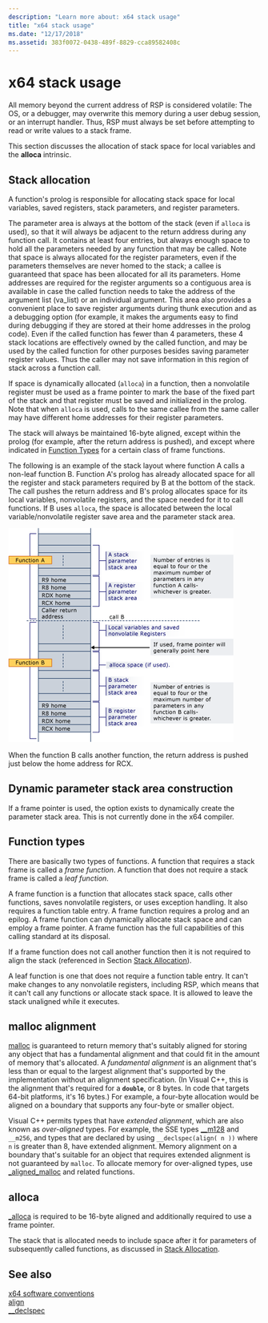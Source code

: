 ```yaml
---
description: "Learn more about: x64 stack usage"
title: "x64 stack usage"
ms.date: "12/17/2018" 
ms.assetid: 383f0072-0438-489f-8829-cca89582408c
---
```

# x64 stack usage

All memory beyond the current address of RSP is considered volatile: The OS, or a debugger, may overwrite this memory during a user debug session, or an interrupt handler. Thus, RSP must always be set before attempting to read or write values to a stack frame.

This section discusses the allocation of stack space for local variables and the **alloca** intrinsic.

## Stack allocation

A function's prolog is responsible for allocating stack space for local variables, saved registers, stack parameters, and register parameters.

The parameter area is always at the bottom of the stack (even if `alloca` is used), so that it will always be adjacent to the return address during any function call. It contains at least four entries, but always enough space to hold all the parameters needed by any function that may be called. Note that space is always allocated for the register parameters, even if the parameters themselves are never homed to the stack; a callee is guaranteed that space has been allocated for all its parameters. Home addresses are required for the register arguments so a contiguous area is available in case the called function needs to take the address of the argument list (va_list) or an individual argument. This area also provides a convenient place to save register arguments during thunk execution and as a debugging option (for example, it makes the arguments easy to find during debugging if they are stored at their home addresses in the prolog code). Even if the called function has fewer than 4 parameters, these 4 stack locations are effectively owned by the called function, and may be used by the called function for other purposes besides saving parameter register values.  Thus the caller may not save information in this region of stack across a function call.

If space is dynamically allocated (`alloca`) in a function, then a nonvolatile register must be used as a frame pointer to mark the base of the fixed part of the stack and that register must be saved and initialized in the prolog. Note that when `alloca` is used, calls to the same callee from the same caller may have different home addresses for their register parameters.

The stack will always be maintained 16-byte aligned, except within the prolog (for example, after the return address is pushed), and except where indicated in [Function Types](#function-types) for a certain class of frame functions.

The following is an example of the stack layout where function A calls a non-leaf function B. Function A's prolog has already allocated space for all the register and stack parameters required by B at the bottom of the stack. The call pushes the return address and B's prolog allocates space for its local variables, nonvolatile registers, and the space needed for it to call functions. If B uses `alloca`, the space is allocated between the local variable/nonvolatile register save area and the parameter stack area.

![Diagram of the stack layout for the x64 conversion example.](../build/media/vcamd_conv_ex_5.png "AMD conversion example")

When the function B calls another function, the return address is pushed just below the home address for RCX.

## Dynamic parameter stack area construction

If a frame pointer is used, the option exists to dynamically create the parameter stack area. This is not currently done in the x64 compiler.

## Function types

There are basically two types of functions. A function that requires a stack frame is called a *frame function*. A function that does not require a stack frame is called a *leaf function*.

A frame function is a function that allocates stack space, calls other functions, saves nonvolatile registers, or uses exception handling. It also requires a function table entry. A frame function requires a prolog and an epilog. A frame function can dynamically allocate stack space and can employ a frame pointer. A frame function has the full capabilities of this calling standard at its disposal.

If a frame function does not call another function then it is not required to align the stack (referenced in Section [Stack Allocation](#stack-allocation)).

A leaf function is one that does not require a function table entry. It can't make changes to any nonvolatile registers, including RSP, which means that it can't call any functions or allocate stack space. It is allowed to leave the stack unaligned while it executes.

## malloc alignment

[malloc](../c-runtime-library/reference/malloc.md) is guaranteed to return memory that's suitably aligned for storing any object that has a fundamental alignment and that could fit in the amount of memory that's allocated. A *fundamental alignment* is an alignment that's less than or equal to the largest alignment that's supported by the implementation without an alignment specification. (In Visual C++, this is the alignment that's required for a **`double`**, or 8 bytes. In code that targets 64-bit platforms, it's 16 bytes.) For example, a four-byte allocation would be aligned on a boundary that supports any four-byte or smaller object.

Visual C++ permits types that have *extended alignment*, which are also known as *over-aligned* types. For example, the SSE types [__m128](../cpp/m128.md) and `__m256`, and types that are declared by using `__declspec(align( n ))` where `n` is greater than 8, have extended alignment. Memory alignment on a boundary that's suitable for an object that requires extended alignment is not guaranteed by `malloc`. To allocate memory for over-aligned types, use [_aligned_malloc](../c-runtime-library/reference/aligned-malloc.md) and related functions.

## alloca

[_alloca](../c-runtime-library/reference/alloca.md) is required to be 16-byte aligned and additionally required to use a frame pointer.

The stack that is allocated needs to include space after it for parameters of subsequently called functions, as discussed in [Stack Allocation](#stack-allocation).

## See also

[x64 software conventions](../build/x64-software-conventions.md)<br/>
[align](../cpp/align-cpp.md)<br/>
[__declspec](../cpp/declspec.md)
